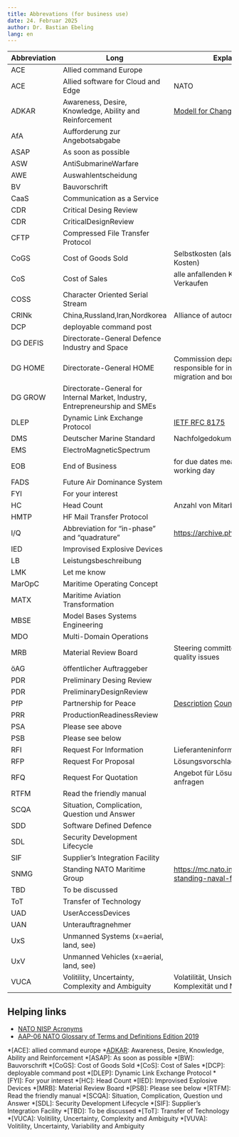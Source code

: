 ```yaml
---
title: Abbrevations (for business use)
date: 24. Februar 2025
author: Dr. Bastian Ebeling
lang: en
---
```


| Abbreviation | Long                                                                         | Explanation                                                                              |
| ------------ | ---------------------------------------------------------------------------- | ---------------------------------------------------------------------------------------- |
| ACE          | Allied command Europe                                                        |                                                                                          |
| ACE          | Allied software for Cloud and Edge                                           | NATO                                                                                     |
| ADKAR        | Awareness, Desire, Knowledge, Ability and Reinforcement                      | [Modell for Change from ProSci][ADKAR]                                                   |
| AfA          | Aufforderung zur Angebotsabgabe                                              |                                                                                          |
| ASAP         | As soon as possible                                                          |                                                                                          |
| ASW          | AntiSubmarineWarfare                                                         |                                                                                          |
| AWE          | Auswahlentscheidung                                                          |                                                                                          |
| BV           | Bauvorschrift                                                                |                                                                                          |
| CaaS         | Communication as a Service                                                   |                                                                                          |
| CDR          | Critical Desing Review                                                       |                                                                                          |
| CDR          | CriticalDesignReview                                                         |                                                                                          |
| CFTP         | Compressed File Transfer Protocol                                            |                                                                                          |
| CoGS         | Cost of Goods Sold                                                           | Selbstkosten (also ohne indirekte Kosten)                                                |
| CoS          | Cost of Sales                                                                | alle anfallenden Kosten, um zu Verkaufen                                                 |
| COSS         | Character Oriented Serial Stream                                             |                                                                                          |
| CRINk        | China,Russland,Iran,Nordkorea                                                | Alliance of autocrates, axis of evil                                                     |
| DCP          | deployable command post                                                      |                                                                                          |
| DG DEFIS     | Directorate-General Defence Industry and Space                               |                                                                                          |
| DG HOME      | Directorate-General HOME                                                     | Commission department responsible for internal security, migration and border management |
| DG GROW      | Directorate-General for Internal Market, Industry, Entrepreneurship and SMEs |                                                                                          |
| DLEP         | Dynamic Link Exchange Protocol                                               | [IETF RFC 8175][RFC8175]                                                                 |
| DMS          | Deutscher Marine Standard                                                    | Nachfolgedokument der BVen                                                               |
| EMS          | ElectroMagneticSpectrum                                                      |                                                                                          |
| EOB          | End of Business                                                              | for due dates meaning end of working day                                                 |
| FADS         | Future Air Dominance System                                                  |                                                                                          |
| FYI          | For your interest                                                            |                                                                                          |
| HC           | Head Count                                                                   | Anzahl von Mitarbeitern                                                                  |
| HMTP         | HF Mail Transfer Protocol                                                    |                                                                                          |
| I/Q          | Abbreviation for “in-phase” and “quadrature”                                 | <https://archive.ph/m2j1h>                                                               |
| IED          | Improvised Explosive Devices                                                 |                                                                                          |
| LB           | Leistungsbeschreibung                                                        |                                                                                          |
| LMK          | Let me know                                                                  |                                                                                          |
| MarOpC       | Maritime Operating Concept                                                   |                                                                                          |
| MATX         | Maritime Aviation Transformation                                             |                                                                                          |
| MBSE         | Model Bases Systems Engineering                                              |                                                                                          |
| MDO          | Multi-Domain Operations                                                      |                                                                                          |
| MRB          | Material Review Board                                                        | Steering committee in case of quality issues                                             |
| öAG          | öffentlicher Auftraggeber                                                    |                                                                                          |
| PDR          | Preliminary Desing Review                                                    |                                                                                          |
| PDR          | PreliminaryDesignReview                                                      |                                                                                          |
| PfP          | Partnership for Peace                                                        | [Description][NATO_PfP] [Countries][NATO_PfP_Countries]                                  |
| PRR          | ProductionReadinessReview                                                    |                                                                                          |
| PSA          | Please see above                                                             |                                                                                          |
| PSB          | Please see below                                                             |                                                                                          |
| RFI          | Request For Information                                                      | Lieferanteninformationen abfragen                                                        |
| RFP          | Request For Proposal                                                         | Lösungsvorschlag anfragen                                                                |
| RFQ          | Request For Quotation                                                        | Angebot für Lösungsvorschlag anfragen                                                    |
| RTFM         | Read the friendly manual                                                     |                                                                                          |
| SCQA         | Situation, Complication, Question und Answer                                 |                                                                                          |
| SDD          | Software Defined Defence                                                     |                                                                                          |
| SDL          | Security Development Lifecycle                                               |                                                                                          |
| SIF          | Supplier’s Integration Facility                                              |                                                                                          |
| SNMG         | Standing NATO Maritime Group                                                 | <https://mc.nato.int/missions/NATO-standing-naval-forces>                                |
| TBD          | To be discussed                                                              |                                                                                          |
| ToT          | Transfer of Technology                                                       |                                                                                          |
| UAD          | UserAccessDevices                                                            |                                                                                          |
| UAN          | Unterauftragnehmer                                                           |                                                                                          |
| UxS          | Unmanned Systems (x=aerial, land, see)                                       |                                                                                          |
| UxV          | Unmanned Vehicles (x=aerial, land, see)                                      |                                                                                          |
| VUCA         | Volitility, Uncertainty, Complexity and Ambiguity                            | Volatilität, Unsicherheit, Komplexität und Mehrdeutigkeit                                |

## Helping links

- [NATO NISP Acronyms](https://nhqc3s.hq.nato.int/apps/architecture/nisp/acronyms/index.html)
- [AAP-06 NATO Glossary of Terms and Definitions Edition 2019](https://www.coemed.org/files/stanags/05_AAP/AAP-06_2019_EF.pdf)

[ADKAR]: https://www.prosci.com/methodology/adkar
[RFC8175]: https://datatracker.ietf.org/doc/rfc8175/ "Dynamic Link Exchange Protocol (DLEP)"
[NATO_PfP]: https://www.nato.int/cps/en/natohq/topics_50349.htm
[NATO_PfP_Countries]: https://www.nato.int/cps/en/natolive/topics_82584.htm
[DEU_PfP_Laender]: https://www.laenderdaten.info/staatenbuendnis/partnerschaft-fuer-den-frieden.php

<!-- prettier-ignore-start -->
*[ACE]: allied command europe
*[ADKAR]: Awareness, Desire, Knowledge, Ability and Reinforcement
*[ASAP]: As soon as possible
*[BW]: Bauvorschrift
*[CoGS]: Cost of Goods Sold
*[CoS]: Cost of Sales
*[DCP]: deployable command post
*[DLEP]: Dynamic Link Exchange Protocol
*[FYI]: For your interest
*[HC]: Head Count
*[IED]: Improvised Explosive Devices
*[MRB]: Material Review Board
*[PSB]: Please see below
*[RTFM]: Read the friendly manual
*[SCQA]: Situation, Complication, Question und Answer
*[SDL]: Security Development Lifecycle
*[SIF]: Supplier’s Integration Facility
*[TBD]: To be discussed
*[ToT]: Transfer of Technology
*[VUCA]: Volitility, Uncertainty, Complexity and Ambiguity
*[VUVA]: Volitility, Uncertainty, Variability and Ambiguity
<!-- prettier-ignore-end -->
